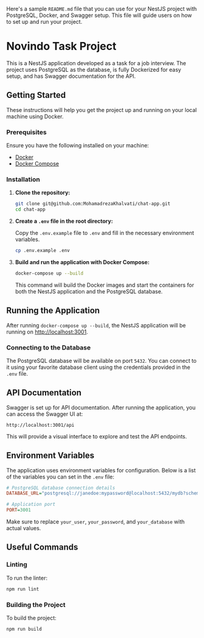 Here's a sample `README.md` file that you can use for your NestJS project with PostgreSQL, Docker, and Swagger setup. This file will guide users on how to set up and run your project.

# Novindo Task Project

This is a NestJS application developed as a task for a job interview. The project uses PostgreSQL as the database, is fully Dockerized for easy setup, and has Swagger documentation for the API.

## Getting Started

These instructions will help you get the project up and running on your local machine using Docker.

### Prerequisites

Ensure you have the following installed on your machine:

- [Docker](https://www.docker.com/products/docker-desktop)
- [Docker Compose](https://docs.docker.com/compose/install/)

### Installation

1. **Clone the repository:**

   ```bash
   git clone git@github.com:MohamadrezaKhalvati/chat-app.git
   cd chat-app
   ```

2. **Create a `.env` file in the root directory:**

   Copy the `.env.example` file to `.env` and fill in the necessary environment variables.

   ```bash
   cp .env.example .env
   ```

3. **Build and run the application with Docker Compose:**

   ```bash
   docker-compose up --build
   ```

   This command will build the Docker images and start the containers for both the NestJS application and the PostgreSQL database.

## Running the Application

After running `docker-compose up --build`, the NestJS application will be running on [http://localhost:3001](http://localhost:3001).

### Connecting to the Database

The PostgreSQL database will be available on port `5432`. You can connect to it using your favorite database client using the credentials provided in the `.env` file.

## API Documentation

Swagger is set up for API documentation. After running the application, you can access the Swagger UI at:

```
http://localhost:3001/api
```

This will provide a visual interface to explore and test the API endpoints.

## Environment Variables

The application uses environment variables for configuration. Below is a list of the variables you can set in the `.env` file:

```ini
# PostgreSQL database connection details
DATABASE_URL="postgresql://janedoe:mypassword@localhost:5432/mydb?schema=sample"

# Application port
PORT=3001
```

Make sure to replace `your_user`, `your_password`, and `your_database` with actual values.

## Useful Commands

### Linting

To run the linter:

```bash
npm run lint
```

### Building the Project

To build the project:

```bash
npm run build
```
